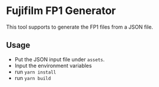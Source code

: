 # Fujifilm FP1 Generator

This tool supports to generate the FP1 files from a JSON file.

## Usage

- Put the JSON input file under `assets`.
- Input the environment variables
- run `yarn install`
- run `yarn build`
